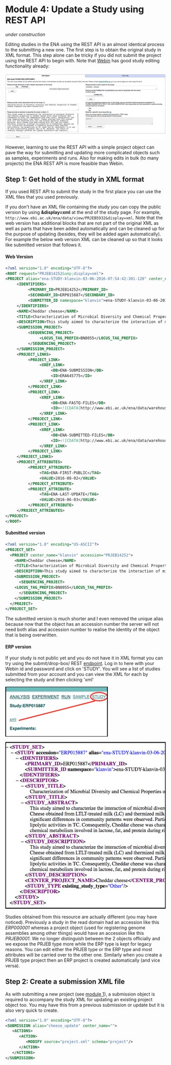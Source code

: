 # Module 4: Update a Study using REST API

*under construction*

Editing studies in the ENA using the REST API is an almost identical process to the submitting a new one. The first step is to obtain the original study in XML format. This step alone can be tricky if you did not submit the project using the REST API to begin with. Note that [Webin](https://www.ebi.ac.uk/ena/submit/sra/#submissions) has good study editing functionality already:

![Webin project edit](images/prog_04_p01.png)

However, learning to use the REST API with a simple project object can pave the way for submitting and updating more complicated objects such as samples, experiments and runs. Also for making edits in bulk (to many projects) the ENA REST API is more feasible than Webin.

## Step 1: Get hold of the study in XML format

If you used REST API to submit the study in the first place you can use the XML files that you used previously.

If you don't have an XML file containing the study you can copy the public version by using __&display=xml__ at the end of the study page. For example, `http://www.ebi.ac.uk/ena/data/view/PRJEB5932&display=xml`. Note that the web version has additional blocks that are not part of the original XML as well as parts that have been added automatically and can be cleaned up for the purpose of updating (besides, they will be added again automatically). For example the below web version XML can be cleaned up so that it looks like submitted version that follows it.

#### Web Version

```xml
<?xml version="1.0" encoding="UTF-8"?>
<ROOT request="PRJEB14252&amp;display=xml">
<PROJECT alias="ena-STUDY-klanvin-03-06-2016-07:54:42:301-120" center_name="klanvin" accession="PRJEB14252" first_public="2016-08-02+01:00">
     <IDENTIFIERS>
          <PRIMARY_ID>PRJEB14252</PRIMARY_ID>
          <SECONDARY_ID>ERP015887</SECONDARY_ID>
          <SUBMITTER_ID namespace="klanvin">ena-STUDY-klanvin-03-06-2016-07:54:42:301-120</SUBMITTER_ID>
     </IDENTIFIERS>
     <NAME>Cheddar cheese</NAME>
     <TITLE>Characterization of Microbial Diversity and Chemical Properties of Cheddar Cheese Prepared from Heat-treated Milk</TITLE>
     <DESCRIPTION>This study aimed to characterize the interaction of microbial diversity and chemical properties of Cheddar cheese after three different heat treatments of milk; low temperature/long time (LTLT), thermization, and high temperature/short time (HTST). Cheese obtained from LTLT-treated milk (LC) and thermized milk (TC) .... </DESCRIPTION>
     <SUBMISSION_PROJECT>
          <SEQUENCING_PROJECT>
               <LOCUS_TAG_PREFIX>BN8055</LOCUS_TAG_PREFIX>
          </SEQUENCING_PROJECT>
     </SUBMISSION_PROJECT>
     <PROJECT_LINKS>
          <PROJECT_LINK>
               <XREF_LINK>
                    <DB>ENA-SUBMISSION</DB>
                    <ID>ERA645775</ID>
               </XREF_LINK>
          </PROJECT_LINK>
          <PROJECT_LINK>
               <XREF_LINK>
                    <DB>ENA-FASTQ-FILES</DB>
                    <ID><![CDATA[http://www.ebi.ac.uk/ena/data/warehouse/filereport?accession=PRJEB14252&result=read_run&fields=run_accession,fastq_ftp,fastq_md5,fastq_bytes]]></ID>
               </XREF_LINK>
          </PROJECT_LINK>
          <PROJECT_LINK>
               <XREF_LINK>
                    <DB>ENA-SUBMITTED-FILES</DB>
                    <ID><![CDATA[http://www.ebi.ac.uk/ena/data/warehouse/filereport?accession=PRJEB14252&result=read_run&fields=run_accession,submitted_ftp,submitted_md5,submitted_bytes,submitted_format]]></ID>
               </XREF_LINK>
          </PROJECT_LINK>
     </PROJECT_LINKS>
     <PROJECT_ATTRIBUTES>
          <PROJECT_ATTRIBUTE>
               <TAG>ENA-FIRST-PUBLIC</TAG>
               <VALUE>2016-08-02</VALUE>
          </PROJECT_ATTRIBUTE>
          <PROJECT_ATTRIBUTE>
               <TAG>ENA-LAST-UPDATE</TAG>
               <VALUE>2016-06-03</VALUE>
          </PROJECT_ATTRIBUTE>
     </PROJECT_ATTRIBUTES>
</PROJECT>
</ROOT>
```

#### Submitted version
```xml
<?xml version="1.0" encoding="US-ASCII"?>
<PROJECT_SET>
  <PROJECT center_name="klanvin" accession="PRJEB14252">
    <NAME>Cheddar cheese</NAME>
    <TITLE>Characterization of Microbial Diversity and Chemical Properties of Cheddar Cheese Prepared from Heat-treated Milk</TITLE>
    <DESCRIPTION>This study aimed to characterize the interaction of microbial diversity and chemical properties of Cheddar cheese after three different heat treatments of milk; low temperature/long time (LTLT), thermization, and high temperature/short time (HTST). Cheese obtained from LTLT-treated milk (LC) and thermized milk (TC) .... </DESCRIPTION>
    <SUBMISSION_PROJECT>
      <SEQUENCING_PROJECT>
	<LOCUS_TAG_PREFIX>BN8055</LOCUS_TAG_PREFIX>
      </SEQUENCING_PROJECT>
    </SUBMISSION_PROJECT>
  </PROJECT>
</PROJECT_SET>
```

The submitted version is much shorter and I even removed the unique alias because now that the object has an accession number the server will not need both alias and accession number to realise the identity of the object that is being overwritten.

#### ERP version

If your study is not public yet and you do not have it in XML format you can try using the submit/drop-box/ REST [endpoint](https://www.ebi.ac.uk/ena/submit/drop-box). Log in to here with your Webin id and password and click on 'STUDY'. You will see a list of studies submitted from your account and you can view the XML for each by selecting the study and then clicking 'xml'
 
![rest endpoint](images/prog_04_p02.png)

![xml study](images/prog_04_p03.png)

Studies obtained from this resource are actually different (you may have noticed). Previously a study in the read domain had an accession like this *ERP000001* whereas a project object (used for registering genome assemblies among other things) would have an accession like this *PRJEB0001*. We no longer distinguish between the 2 objects officially and we expose the PRJEB type more while the ERP type is kept for legacy reasons. You can edit either the PRJEB type or the ERP type and most attributes will be carried over to the other one. Similarly when you create a PRJEB type project then an ERP project is created automatically (and vice versa). 

## Step 2: Create a submission XML file

As with submitting a new project (see <a href="./prog_01.html">module 1</a>), a submission object is required to accompany the study XML for updating an existing project object too. You may have this from a previous submission or update but it is also very quick to create.

```xml
<?xml version="1.0" encoding="UTF-8"?>
<SUBMISSION alias="cheese_update" center_name="">
   <ACTIONS>
      <ACTION>
         <MODIFY source="project.xml" schema="project"/>
      </ACTION>
   </ACTIONS>
</SUBMISSION>
```





